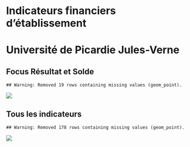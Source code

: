 Indicateurs financiers d’établissement
================

# Université de Picardie Jules-Verne

## Focus Résultat et Solde

    ## Warning: Removed 19 rows containing missing values (geom_point).

![](université_de_picardie_jules_verne_files/figure-gfm/etab.focus-1.png)<!-- -->

## Tous les indicateurs

    ## Warning: Removed 178 rows containing missing values (geom_point).

![](université_de_picardie_jules_verne_files/figure-gfm/etab-1.png)<!-- -->
